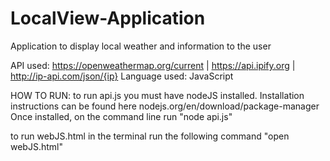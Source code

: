 # LocalView-Application
Application to display local weather and information to the user

API used: https://openweathermap.org/current | https://api.ipify.org | http://ip-api.com/json/{ip}
Language used: JavaScript

HOW TO RUN:
to run api.js you must have nodeJS installed. Installation instructions can be found here nodejs.org/en/download/package-manager
Once installed, on the command line run "node api.js"

to run webJS.html in the terminal run the following command "open webJS.html"
